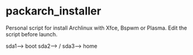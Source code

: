 # packarch_installer
Personal script for install Archlinux with Xfce, Bspwm or Plasma.
Edit the script before launch.

sda1--> boot
sda2--> /
sda3--> home
